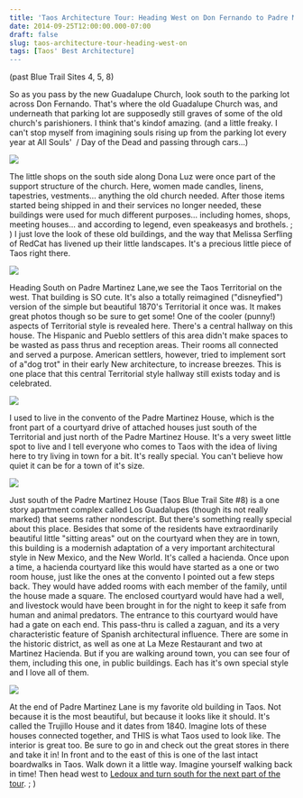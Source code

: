 ```yaml
---
title: 'Taos Architecture Tour: Heading West on Don Fernando to Padre Martinez Lane'
date: 2014-09-25T12:00:00.000-07:00
draft: false
slug: taos-architecture-tour-heading-west-on
tags: [Taos' Best Architecture]
---
```


(past Blue Trail Sites 4, 5, 8)  
  
So as you pass by the new Guadalupe Church, look south to the parking lot across Don Fernando. That's where the old Guadalupe Church was, and underneath that parking lot are supposedly still graves of some of the old church's parishioners. I think that's kindof amazing. (and a little freaky. I can't stop myself from imagining souls rising up from the parking lot every year at All Souls'  / Day of the Dead and passing through cars...)  
  

![](/images/blog/legacy/P1020687.JPG)

  
The little shops on the south side along Dona Luz were once part of the support structure of the church. Here, women made candles, linens, tapestries, vestments... anything the old church needed. After those items started being shipped in and their services no longer needed, these buildings were used for much different purposes... including homes, shops, meeting houses... and according to legend, even speakeasys and brothels. ; ) I just love the look of these old buildings, and the way that Melissa Serfling of RedCat has livened up their little landscapes. It's a precious little piece of Taos right there.  
  

![](/images/blog/legacy/P1030266%2B(Medium).JPG)

  
  
Heading South on Padre Martinez Lane,we see the Taos Territorial on the west. That building is SO cute. It's also a totally reimagined ("disneyfied") version of the simple but beautiful 1870's Territorial it once was. It makes great photos though so be sure to get some! One of the cooler (punny!) aspects of Territorial style is revealed here. There's a central hallway on this house. The Hispanic and Pueblo settlers of this area didn't make spaces to be wasted as pass thrus and reception areas. Their rooms all connected and served a purpose. American settlers, however, tried to implement sort of a"dog trot" in their early New architecture, to increase breezes. This is one place that this central Territorial style hallway still exists today and is celebrated.  
  

![](/images/blog/legacy/NM_Taos%2BCounty_110B%2BPadre%2BMartinez_0001-se.JPG)

  
I used to live in the convento of the Padre Martinez House, which is the front part of a courtyard drive of attached houses just south of the Territorial and just north of the Padre Martinez House. It's a very sweet little spot to live and I tell everyone who comes to Taos with the idea of living here to try living in town for a bit. It's really special. You can't believe how quiet it can be for a town of it's size.  
  

![](/images/blog/legacy/P1030217.JPG)

  
Just south of the Padre Martinez House (Taos Blue Trail Site #8) is a one story apartment complex called Los Guadalupes (though its not really marked) that seems rather nondescript. But there's something really special about this place. Besides that some of the residents have extraordinarily beautiful little "sitting areas" out on the courtyard when they are in town, this building is a modernish adaptation of a very important architectural style in New Mexico, and the New World. It's called a hacienda. Once upon a time, a hacienda courtyard like this would have started as a one or two room house, just like the ones at the convento I pointed out a few steps back. They would have added rooms with each member of the family, until the house made a square. The enclosed courtyard would have had a well, and livestock would have been brought in for the night to keep it safe from human and animal predators. The entrance to this courtyard would have had a gate on each end. This pass-thru is called a zaguan, and its a very characteristic feature of Spanish architectural influence. There are some in the historic district, as well as one at La Meze Restaurant and two at Martinez Hacienda. But if you are walking around town, you can see four of them, including this one, in public buildings. Each has it's own special style and I love all of them.  
  

![](/images/blog/legacy/NM_Taos%2BCounty_208%2BRanchitos_0001-ne%2B(Medium).JPG)

  
At the end of Padre Martinez Lane is my favorite old building in Taos. Not because it is the most beautiful, but because it looks like it should. It's called the Trujillo House and it dates from 1840. Imagine lots of these houses connected together, and THIS is what Taos used to look like. The interior is great too. Be sure to go in and check out the great stores in there and take it in! In front and to the east of this is one of the last intact boardwalks in Taos. Walk down it a little way. Imagine yourself walking back in time! Then head west to [Ledoux and turn south for the next part of the tour](http://taosarchitecture.blogspot.com/2014/09/taos-architecture-tour-ledoux.html). ; )